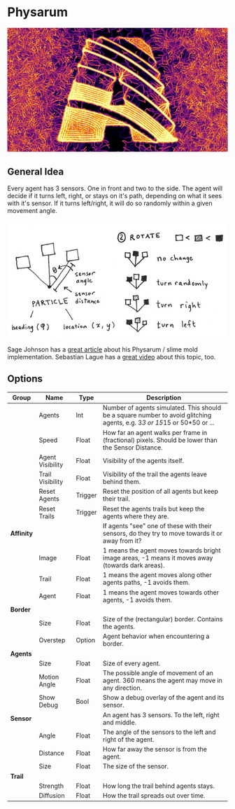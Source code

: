 # Physarum
![Wire logo recreated with physarum patch](img/Physarum_thumbnail-still.png)

## General Idea
Every agent has 3 sensors. One in front and two to the side. The agent will decide if it turns left, right, or stays on it's path, depending on what it sees with it's sensor. If it turns left/right, it will do so randomly within a given movement angle. 

![Slime mold agent behavior, depicted by Sage Johnson](img/diagram.jpg)

Sage Johnson has a [great article](https://cargocollective.com/sagejenson/physarum) about his Physarum / slime mold implementation. Sebastian Lague has a [great video](https://www.youtube.com/watch?v=X-iSQQgOd1A) about this topic, too.

## Options

| Group   | Name             | Type | Description                                                                                         |
|---------|------------------|------|-----------------------------------------------------------------------------------------------------|
|         | Agents       |   Int   | Number of agents simulated. This should be a square number to avoid glitching agents, e.g. 3*3 or 15*15 or 50*50 or ... |
|         | Speed        |   Float   | How far an agent walks per frame in (fractional) pixels. Should be lower than the Sensor Distance.  |
|         | Agent Visibility |   Float   | Visibility of the agents itself.                                                                    |
|         | Trail Visibility |   Float   | Visibility of the trail the agents leave behind them.                                               |
|         | Reset Agents     |   Trigger   | Reset the position of all agents but keep their trail.                                              |
|         | Reset Trails     |  Trigger    | Reset the agents trails but keep the agents where they are.                                         |
| **Affinity**|         |      | If agents "see" one of these with their sensors, do they try to move towards it or away from it?    |
|         | Image            |  Float    | 1 means the agent moves towards bright image areas, -1 means it moves away (towards dark areas).    |
|         | Trail            |  Float    | 1 means the agent moves along other agents paths, -1 avoids them.                                   |
|         | Agent            |  Float    | 1 means the agent moves towards other agents, -1 avoids them.                                       |
| **Border**  |            |      |                                                                                                     |
|         | Size             |  Float    | Size of the (rectangular) border. Contains the agents.                                              |
|         | Overstep         |   Option  | Agent behavior when encountering a border.                                                          |
| **Agents**  |            |      |                                                                                                     |
|         | Size             |   Float   | Size of every agent.                                                                                |
|         | Motion Angle     |   Float   | The possible angle of movement of an agent. 360 means the agent may move in any direction.          |
|         | Show Debug       |    Bool  | Show a debug overlay of the agent and its sensor.                                                   |
| **Sensor**  |           |      | An agent has 3 sensors. To the left, right and middle.                                              |
|         | Angle            |   Float   | The angle of the sensors to the left and right of the agent.                                        |
|         | Distance         |    Float  | How far away the sensor is from the agent.                                                          |
|         | Size             |   Float   | The size of the sensor.                                                                             |
| **Trail**   |            |      |                                                                                                     |
|         | Strength         |  Float    | How long the trail behind agents stays.                                                             |
|         | Diffusion        |   Float   | How the trail spreads out over time.                                                                |
